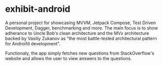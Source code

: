 # exhibit-android

A personal project for showcasing MVVM, Jetpack Compose, Test Driven Development, Dagger, benchmarking and more. The main focus is to show adherance to Uncle Bob's clean architecture and the MVx architecture backed by Vasiliy Zukanov as "the most battle-tested architectural pattern for Androifd development".

Functionaly, the app simply fetches new questions from StackOverflow's website and allows the user to view answers to the questions.
